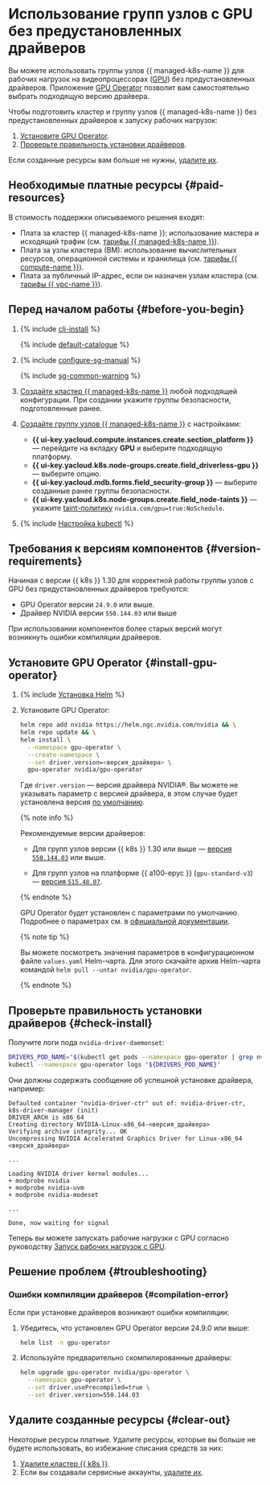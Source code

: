 # Использование групп узлов c GPU без предустановленных драйверов


Вы можете использовать группы узлов {{ managed-k8s-name }} для рабочих нагрузок на видеопроцессорах ([GPU](../../compute/concepts/gpus.md)) без предустановленных драйверов. Приложение [GPU Operator](https://docs.nvidia.com/datacenter/cloud-native/gpu-operator/overview.html) позволит вам самостоятельно выбрать подходящую версию драйвера.

Чтобы подготовить кластер и группу узлов {{ managed-k8s-name }} без предустановленных драйверов к запуску рабочих нагрузок:

1. [Установите GPU Operator](#install-gpu-operator).
1. [Проверьте правильность установки драйверов](#check-install).

Если созданные ресурсы вам больше не нужны, [удалите их](#clear-out).


## Необходимые платные ресурсы {#paid-resources}

В стоимость поддержки описываемого решения входят:

* Плата за кластер {{ managed-k8s-name }}: использование мастера и исходящий трафик (см. [тарифы {{ managed-k8s-name }}](../../managed-kubernetes/pricing.md)).
* Плата за узлы кластера (ВМ): использование вычислительных ресурсов, операционной системы и хранилища (см. [тарифы {{ compute-name }}](../../compute/pricing.md)).
* Плата за публичный IP-адрес, если он назначен узлам кластера (см. [тарифы {{ vpc-name }}](../../vpc/pricing.md#prices-public-ip)).


## Перед началом работы {#before-you-begin}

1. {% include [cli-install](../../_includes/cli-install.md) %}

    {% include [default-catalogue](../../_includes/default-catalogue.md) %}

1. {% include [configure-sg-manual](../../_includes/managed-kubernetes/security-groups/configure-sg-manual-lvl3.md) %}

    {% include [sg-common-warning](../../_includes/managed-kubernetes/security-groups/sg-common-warning.md) %}

1. [Создайте кластер {{ managed-k8s-name }}](../../managed-kubernetes/operations/kubernetes-cluster/kubernetes-cluster-create.md) любой подходящей конфигурации. При создании укажите группы безопасности, подготовленные ранее.

1. [Создайте группу узлов {{ managed-k8s-name }}](../../managed-kubernetes/operations/node-group/node-group-create.md) с настройками:
   * **{{ ui-key.yacloud.compute.instances.create.section_platform }}** — перейдите на вкладку **GPU** и выберите подходящую платформу.
   * **{{ ui-key.yacloud.k8s.node-groups.create.field_driverless-gpu }}** — выберите опцию.
   * **{{ ui-key.yacloud.mdb.forms.field_security-group }}** — выберите созданные ранее группы безопасности.
   * **{{ ui-key.yacloud.k8s.node-groups.create.field_node-taints }}** — укажите [taint-политику](../../managed-kubernetes/concepts/index.md#taints-tolerations) `nvidia.com/gpu=true:NoSchedule`.


1. {% include [Настройка kubectl](../../_includes/managed-kubernetes/kubectl-install.md) %}

## Требования к версиям компонентов {#version-requirements}

Начиная с версии {{ k8s }} 1.30 для корректной работы группы узлов с GPU без предустановленных драйверов требуются:

* GPU Operator версии `24.9.0` или выше.
* Драйвер NVIDIA версии `550.144.03` или выше

При использовании компонентов более старых версий могут возникнуть ошибки компиляции драйверов.

## Установите GPU Operator {#install-gpu-operator}

1. {% include [Установка Helm](../../_includes/managed-kubernetes/helm-install.md) %}

1. Установите GPU Operator:

    ```bash
    helm repo add nvidia https://helm.ngc.nvidia.com/nvidia && \
    helm repo update && \
    helm install \
      --namespace gpu-operator \
      --create-namespace \
      --set driver.version=<версия_драйвера> \
      gpu-operator nvidia/gpu-operator
    ```

    Где `driver.version` — версия драйвера NVIDIA®. Вы можете не указывать параметр с версией драйвера, в этом случае будет установлена версия [по умолчанию](https://docs.nvidia.com/datacenter/cloud-native/gpu-operator/latest/platform-support.html#gpu-operator-component-matrix).

    {% note info %}

    Рекомендуемые версии драйверов:

    * Для групп узлов версии {{ k8s }} 1.30 или выше — [версия `550.144.03`](https://docs.nvidia.com/datacenter/tesla/tesla-release-notes-550-144-03/index.html) или выше.

    * Для групп узлов на платформе {{ a100-epyc }} (`gpu-standard-v3`) — [версия `515.48.07`](https://docs.nvidia.com/datacenter/tesla/tesla-release-notes-515-48-07/index.html).

    {% endnote %}

    GPU Operator будет установлен с параметрами по умолчанию. Подробнее о параметрах см. в [официальной документации](https://docs.nvidia.com/datacenter/cloud-native/gpu-operator/latest/getting-started.html#common-chart-customization-options).

    {% note tip %}

    Вы можете посмотреть значения параметров в конфигурационном файле `values.yaml` Helm-чарта. Для этого скачайте архив Helm-чарта командой `helm pull --untar nvidia/gpu-operator`.

    {% endnote %}

## Проверьте правильность установки драйверов {#check-install}

Получите логи пода `nvidia-driver-daemonset`:

```bash
DRIVERS_POD_NAME="$(kubectl get pods --namespace gpu-operator | grep nvidia-driver-daemonset | awk '{print $1}')" && \
kubectl --namespace gpu-operator logs "${DRIVERS_POD_NAME}"
```

Они должны содержать сообщение об успешной установке драйвера, например:

```text
Defaulted container "nvidia-driver-ctr" out of: nvidia-driver-ctr, k8s-driver-manager (init)
DRIVER_ARCH is x86_64
Creating directory NVIDIA-Linux-x86_64-<версия_драйвера>
Verifying archive integrity... OK
Uncompressing NVIDIA Accelerated Graphics Driver for Linux-x86_64 <версия_драйвера>

...

Loading NVIDIA driver kernel modules...
+ modprobe nvidia
+ modprobe nvidia-uvm
+ modprobe nvidia-modeset

...

Done, now waiting for signal
```

Теперь вы можете запускать рабочие нагрузки с GPU согласно руководству [Запуск рабочих нагрузок с GPU](../../managed-kubernetes/tutorials/running-pod-gpu.md).

## Решение проблем {#troubleshooting}

### Ошибки компиляции драйверов {#compilation-error}

Если при установке драйверов возникают ошибки компиляции:

1. Убедитесь, что установлен GPU Operator версии 24.9.0 или выше:

    ```bash
    helm list -n gpu-operator
    ```

1. Используйте предварительно скомпилированные драйверы:

    ```bash
    helm upgrade gpu-operator nvidia/gpu-operator \
      --namespace gpu-operator \
      --set driver.usePrecompiled=true \
      --set driver.version=550.144.03
    ```

## Удалите созданные ресурсы {#clear-out}

Некоторые ресурсы платные. Удалите ресурсы, которые вы больше не будете использовать, во избежание списания средств за них:

1. [Удалите кластер {{ k8s }}](../../managed-kubernetes/operations/kubernetes-cluster/kubernetes-cluster-delete.md).
1. Если вы создавали сервисные аккаунты, [удалите их](../../iam/operations/sa/delete.md).
